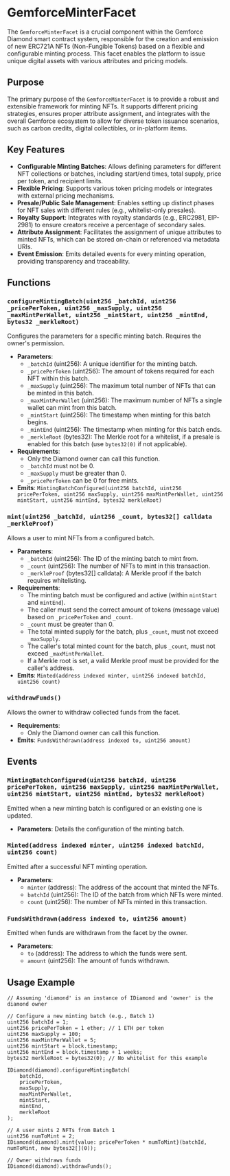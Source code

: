 # GemforceMinterFacet

The `GemforceMinterFacet` is a crucial component within the Gemforce Diamond smart contract system, responsible for the creation and emission of new ERC721A NFTs (Non-Fungible Tokens) based on a flexible and configurable minting process. This facet enables the platform to issue unique digital assets with various attributes and pricing models.

## Purpose

The primary purpose of the `GemforceMinterFacet` is to provide a robust and extensible framework for minting NFTs. It supports different pricing strategies, ensures proper attribute assignment, and integrates with the overall Gemforce ecosystem to allow for diverse token issuance scenarios, such as carbon credits, digital collectibles, or in-platform items.

## Key Features

*   **Configurable Minting Batches**: Allows defining parameters for different NFT collections or batches, including start/end times, total supply, price per token, and recipient limits.
*   **Flexible Pricing**: Supports various token pricing models or integrates with external pricing mechanisms.
*   **Presale/Public Sale Management**: Enables setting up distinct phases for NFT sales with different rules (e.g., whitelist-only presales).
*   **Royalty Support**: Integrates with royalty standards (e.g., ERC2981, EIP-2981) to ensure creators receive a percentage of secondary sales.
*   **Attribute Assignment**: Facilitates the assignment of unique attributes to minted NFTs, which can be stored on-chain or referenced via metadata URIs.
*   **Event Emission**: Emits detailed events for every minting operation, providing transparency and traceability.

## Functions

### `configureMintingBatch(uint256 _batchId, uint256 _pricePerToken, uint256 _maxSupply, uint256 _maxMintPerWallet, uint256 _mintStart, uint256 _mintEnd, bytes32 _merkleRoot)`

Configures the parameters for a specific minting batch. Requires the owner's permission.

*   **Parameters**:
    *   `_batchId` (uint256): A unique identifier for the minting batch.
    *   `_pricePerToken` (uint256): The amount of tokens required for each NFT within this batch.
    *   `_maxSupply` (uint256): The maximum total number of NFTs that can be minted in this batch.
    *   `_maxMintPerWallet` (uint256): The maximum number of NFTs a single wallet can mint from this batch.
    *   `_mintStart` (uint256): The timestamp when minting for this batch begins.
    *   `_mintEnd` (uint256): The timestamp when minting for this batch ends.
    *   `_merkleRoot` (bytes32): The Merkle root for a whitelist, if a presale is enabled for this batch (use `bytes32(0)` if not applicable).
*   **Requirements**:
    *   Only the Diamond owner can call this function.
    *   `_batchId` must not be 0.
    *   `_maxSupply` must be greater than 0.
    *   `_pricePerToken` can be 0 for free mints.
*   **Emits**: `MintingBatchConfigured(uint256 batchId, uint256 pricePerToken, uint256 maxSupply, uint256 maxMintPerWallet, uint256 mintStart, uint256 mintEnd, bytes32 merkleRoot)`

### `mint(uint256 _batchId, uint256 _count, bytes32[] calldata _merkleProof)`

Allows a user to mint NFTs from a configured batch.

*   **Parameters**:
    *   `_batchId` (uint256): The ID of the minting batch to mint from.
    *   `_count` (uint256): The number of NFTs to mint in this transaction.
    *   `_merkleProof` (bytes32[] calldata): A Merkle proof if the batch requires whitelisting.
*   **Requirements**:
    *   The minting batch must be configured and active (within `mintStart` and `mintEnd`).
    *   The caller must send the correct amount of tokens (message value) based on `_pricePerToken` and `_count`.
    *   `_count` must be greater than 0.
    *   The total minted supply for the batch, plus `_count`, must not exceed `_maxSupply`.
    *   The caller's total minted count for the batch, plus `_count`, must not exceed `_maxMintPerWallet`.
    *   If a Merkle root is set, a valid Merkle proof must be provided for the caller's address.
*   **Emits**: `Minted(address indexed minter, uint256 indexed batchId, uint256 count)`

### `withdrawFunds()`

Allows the owner to withdraw collected funds from the facet.

*   **Requirements**:
    *   Only the Diamond owner can call this function.
*   **Emits**: `FundsWithdrawn(address indexed to, uint256 amount)`

## Events

### `MintingBatchConfigured(uint256 batchId, uint256 pricePerToken, uint256 maxSupply, uint256 maxMintPerWallet, uint256 mintStart, uint256 mintEnd, bytes32 merkleRoot)`

Emitted when a new minting batch is configured or an existing one is updated.

*   **Parameters**: Details the configuration of the minting batch.

### `Minted(address indexed minter, uint256 indexed batchId, uint256 count)`

Emitted after a successful NFT minting operation.

*   **Parameters**:
    *   `minter` (address): The address of the account that minted the NFTs.
    *   `batchId` (uint256): The ID of the batch from which NFTs were minted.
    *   `count` (uint256): The number of NFTs minted in this transaction.

### `FundsWithdrawn(address indexed to, uint256 amount)`

Emitted when funds are withdrawn from the facet by the owner.

*   **Parameters**:
    *   `to` (address): The address to which the funds were sent.
    *   `amount` (uint256): The amount of funds withdrawn.

## Usage Example

```solidity
// Assuming 'diamond' is an instance of IDiamond and 'owner' is the diamond owner

// Configure a new minting batch (e.g., Batch 1)
uint256 batchId = 1;
uint256 pricePerToken = 1 ether; // 1 ETH per token
uint256 maxSupply = 100;
uint256 maxMintPerWallet = 5;
uint256 mintStart = block.timestamp;
uint256 mintEnd = block.timestamp + 1 weeks;
bytes32 merkleRoot = bytes32(0); // No whitelist for this example

IDiamond(diamond).configureMintingBatch(
    batchId,
    pricePerToken,
    maxSupply,
    maxMintPerWallet,
    mintStart,
    mintEnd,
    merkleRoot
);

// A user mints 2 NFTs from Batch 1
uint256 numToMint = 2;
IDiamond(diamond).mint{value: pricePerToken * numToMint}(batchId, numToMint, new bytes32[](0));

// Owner withdraws funds
IDiamond(diamond).withdrawFunds();